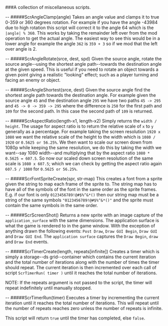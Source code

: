 ###A collection of miscellaneous scripts.

--
#####ScrAngleClamp(angle)
Takes an angle value and clamps it to true 0-359 or 360 degrees rotation. For example if you have the angle -43984 due to high rotation this script will correct it to the angle 64 which is the `|angle| % 360`. This works by taking the remainder left over from the mod operation to get the actual angle. The easiest way to see this would be in a lower angle for example the angle `362` is `359 + 3` so if we mod that the left over angle is 2.

--
#####ScrAngleRotate(srce, dest, spd)
Given the source angle, rotate the source angle--using the shortest angle path--towards the destination angle at the given speed. This is useful if you need to rotate an object towards a given point giving a realistic "looking" effect; such as a player turning and facing an enemy or object.

--
#####ScrAngleShortest(srce, dest)
Given the source angle find the shortest angle path towards the destination angle. For example given the source angle `45` and the destination angle `295` we have two paths `45 -> 295` and `45 -> 0 -> 359 -> 295` where the difference is `250` for the first path and `109` for the second path. In this case the second path of `109` is returned.

--
#####ScrAspectRatio(length-x1, length-x2)
Simply returns the `width / height`. The usage for aspect ratio is to return the relative scale of `x` to `y` generally as a percentage. For example taking the screen resolution `1920 x 1080` we want the relative scale of the height to the width which is `1080 / 1920` or `0.5625 or 56.25%`. We then want to scale our screen down from 1080p while keeping the same resolution, we do this by taking the width we want--say 1080 width--and multiplying that by the aspect ratio `1080 * 0.5625 = 607.5`. So now our scaled down screen resolution of the same scale is `1080 x 607.5`; which we can check by getting the aspect ratio again `607.5 / 1080` for `0.5625 or 56.25%`.

--
#####ScrFontSpriteCreate(spr, str-map)
This creates a font from a sprite given the string to map each frame of the sprite to. The string map has to have all of the symbols of the font in the same order as the sprite frames. E.g. if our font is only `0123456789!@#$%^&*()` then our string map must be a string of the same symbols `"0123456789!@#$%^&*()"` and the sprite must contain the same symbols in the same order.

--
#####ScrScreenShot()
Returns a new sprite with an image capture of the `application_surface` with the same dimensions. The application surface is what the game is rendered to in the game window. With the exception of anything drawn the following events: `Post Draw`, `Draw GUI Begin`, `Draw GUI` and `Draw GUI End`. The `application surface` captures the `Draw Begin`, `draw` and `Draw End` events.

--
#####ScrTimerCreate(length, repeats[infinite])
Creates a timer which is simply a storage--ds grid--container which contains the current iteration and the total number of iterations along with the number of times the timer should repeat. The current iteration is then incremented over each call of script `ScrTimerRun( timer )` until it reaches the total number of iterations.

NOTE: If the repeats argument is not passed to the script, the timer will repeat indefinitely until manually stopped.

--
#####ScrTimerRun(timer)
Executes a timer by incrementing the current iteration until it reaches the total number of iterations. This will repeat until the number of repeats reaches zero unless the number of repeats is infinite.

This script will return `true` until the timer has completed, else `false`.
